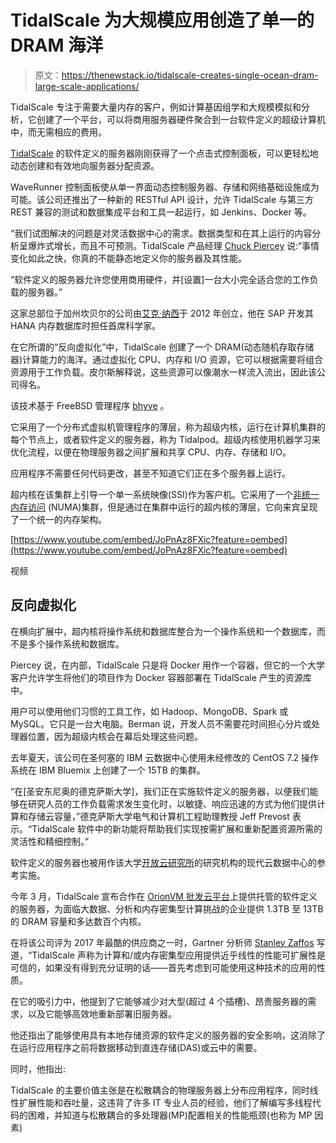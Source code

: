 # TidalScale 为大规模应用创造了单一的 DRAM 海洋

> 原文：<https://thenewstack.io/tidalscale-creates-single-ocean-dram-large-scale-applications/>

TidalScale 专注于需要大量内存的客户，例如计算基因组学和大规模模拟和分析，它创建了一个平台，可以将商用服务器硬件聚合到一台软件定义的超级计算机中，而无需相应的费用。

[TidalScale](https://www.tidalscale.com/) 的软件定义的服务器刚刚获得了一个点击式控制面板，可以更轻松地动态创建和有效地向服务器分配资源。

WaveRunner 控制面板使从单一界面动态控制服务器、存储和网络基础设施成为可能。该公司还推出了一种新的 RESTful API 设计，允许 TidalScale 与第三方 REST 兼容的测试和数据集成平台和工具一起运行，如 Jenkins、Docker 等。

“我们试图解决的问题是对灵活数据中心的需求。数据类型和在其上运行的内容分析呈爆炸式增长，而且不可预测。TidalScale 产品经理 [Chuck Piercey](https://www.linkedin.com/in/cpiercey/) 说:“事情变化如此之快，你真的不能静态地定义你的服务器及其性能。

“软件定义的服务器允许您使用商用硬件，并[设置]一台大小完全适合您的工作负载的服务器。”

这家总部位于加州坎贝尔的公司由[艾克·纳西](https://en.wikipedia.org/wiki/Ike_Nassi)于 2012 年创立，他在 SAP 开发其 HANA 内存数据库时担任首席科学家。

在它所谓的“反向虚拟化”中，TidalScale 创建了一个 DRAM(动态随机存取存储器)计算能力的海洋。通过虚拟化 CPU、内存和 I/O 资源，它可以根据需要将组合资源用于工作负载。皮尔斯解释说，这些资源可以像潮水一样流入流出，因此该公司得名。

该技术基于 FreeBSD 管理程序 [bhyve](http://bhyve.org/) 。

它采用了一个分布式虚拟机管理程序的薄层，称为超级内核，运行在计算机集群的每个节点上，或者软件定义的服务器，称为 Tidalpod。超级内核使用机器学习来优化流程，以便在物理服务器之间扩展和共享 CPU、内存、存储和 I/O。

应用程序不需要任何代码更改，甚至不知道它们正在多个服务器上运行。

超内核在该集群上引导一个单一系统映像(SSI)作为客户机。它采用了一个[非统一内存访问](https://technet.microsoft.com/en-us/library/ms178144(v=sql.105).aspx) (NUMA)集群，但是通过在集群中运行的超内核的薄层，它向来宾呈现了一个统一的内存架构。

[https://www.youtube.com/embed/JoPnAz8FXic?feature=oembed](https://www.youtube.com/embed/JoPnAz8FXic?feature=oembed)

视频

## 反向虚拟化

在横向扩展中，超内核将操作系统和数据库整合为一个操作系统和一个数据库，而不是多个操作系统和数据库。

Piercey 说，在内部，TidalScale 只是将 Docker 用作一个容器，但它的一个大学客户允许学生将他们的项目作为 Docker 容器部署在 TidalScale 产生的资源库中。

用户可以使用他们习惯的工具工作，如 Hadoop、MongoDB、Spark 或 MySQL。它只是一台大电脑。Berman 说，开发人员不需要花时间担心分片或处理器位置，因为超级内核会在幕后处理这些问题。

去年夏天，该公司在圣何塞的 IBM 云数据中心使用未经修改的 CentOS 7.2 操作系统在 IBM Bluemix 上创建了一个 15TB 的集群。

“在[圣安东尼奥的德克萨斯大学]，我们正在实施软件定义的服务器，以便我们能够在研究人员的工作负载需求发生变化时，以敏捷、响应迅速的方式为他们提供计算和存储云容量，”德克萨斯大学电气和计算机工程助理教授 Jeff Prevost 表示。“TidalScale 软件中的新功能将帮助我们实现按需扩展和重新配置资源所需的灵活性和精细控制。”

软件定义的服务器也被用作该大学[开放云研究所](http://opencloud.utsa.edu/)的研究机构的现代云数据中心的参考实施。

今年 3 月，TidalScale 宣布合作在 [OrionVM 批发云平台](http://www.orionvm.com/)上提供托管的软件定义的服务器，为面临大数据、分析和内存密集型计算挑战的企业提供 1.3TB 至 13TB 的 DRAM 容量和多达数百个内核。

在将该公司评为 2017 年最酷的供应商之一时，Gartner 分析师 [Stanley Zaffos](https://twitter.com/stanleyzaffos) 写道，“TidalScale 声称为计算和/或内存密集型应用提供近乎线性的性能可扩展性是可信的，如果没有得到充分证明的话——首先考虑到可能使用这种技术的应用的性质。

在它的吸引力中，他提到了它能够减少对大型(超过 4 个插槽)、昂贵服务器的需求，以及它能够高效地重新部署旧服务器。

他还指出了能够使用具有本地存储资源的软件定义的服务器的安全影响，这消除了在运行应用程序之前将数据移动到直连存储(DAS)或云中的需要。

同时，他指出:

TidalScale 的主要价值主张是在松散耦合的物理服务器上分布应用程序，同时线性扩展性能和吞吐量，这违背了许多 IT 专业人员的经验，他们了解编写多线程代码的困难，并知道与松散耦合的多处理器(MP)配置相关的性能瓶颈(也称为 MP 因素)

<svg xmlns:xlink="http://www.w3.org/1999/xlink" viewBox="0 0 68 31" version="1.1"><title>Group</title> <desc>Created with Sketch.</desc></svg>